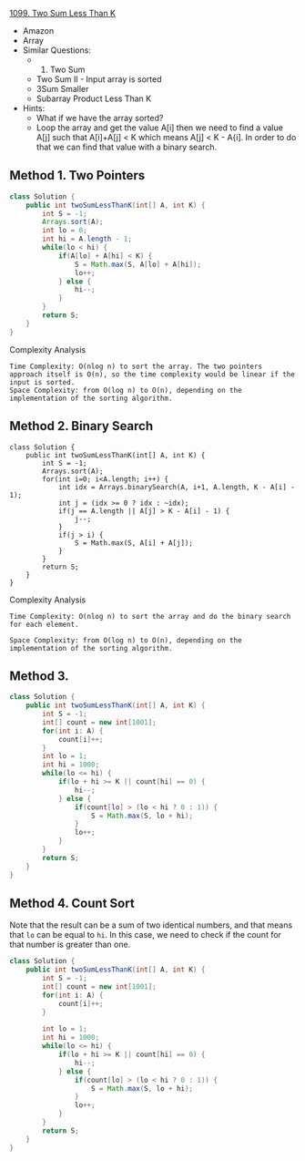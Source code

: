 [1099. Two Sum Less Than K](https://leetcode.com/problems/two-sum-less-than-k/)

* Amazon
* Array
* Similar Questions:
    * 1. Two Sum
    * Two Sum II - Input array is sorted
    * 3Sum Smaller
    * Subarray Product Less Than K
* Hints:
    * What if we have the array sorted?
    * Loop the array and get the value A[i] then we need to find a value A[j] such that A[i]+A[j] < K which means A[j] < K - A{i]. In order to do that we can find that value with a binary search.
  

## Method 1. Two Pointers
```java
class Solution {
    public int twoSumLessThanK(int[] A, int K) {
        int S = -1;
        Arrays.sort(A);
        int lo = 0;
        int hi = A.length - 1;
        while(lo < hi) {
            if(A[lo] + A[hi] < K) {
                S = Math.max(S, A[lo] + A[hi]);
                lo++;
            } else {
                hi--;
            }
        }
        return S;
    }
}
```
Complexity Analysis

    Time Complexity: O(nlog n) to sort the array. The two pointers approach itself is O(n), so the time complexity would be linear if the input is sorted.
    Space Complexity: from O(log n) to O(n), depending on the implementation of the sorting algorithm.


## Method 2. Binary Search
```
class Solution {
    public int twoSumLessThanK(int[] A, int K) {
        int S = -1;
        Arrays.sort(A);
        for(int i=0; i<A.length; i++) {
            int idx = Arrays.binarySearch(A, i+1, A.length, K - A[i] - 1);
            int j = (idx >= 0 ? idx : ~idx);
            if(j == A.length || A[j] > K - A[i] - 1) {
                j--;
            }
            if(j > i) {
                S = Math.max(S, A[i] + A[j]);
            }
        }
        return S;
    }
}
```
Complexity Analysis

    Time Complexity: O(nlog n) to sort the array and do the binary search for each element.

    Space Complexity: from O(log n) to O(n), depending on the implementation of the sorting algorithm.


## Method 3.

```java
class Solution {
    public int twoSumLessThanK(int[] A, int K) {
        int S = -1;
        int[] count = new int[1001];
        for(int i: A) {
            count[i]++;
        }
        int lo = 1;
        int hi = 1000;
        while(lo <= hi) {
            if(lo + hi >= K || count[hi] == 0) {
                hi--;
            } else {
                if(count[lo] > (lo < hi ? 0 : 1)) {
                    S = Math.max(S, lo + hi);
                }
                lo++;
            }
        }
        return S;
    }
}
```    


## Method 4. Count Sort
Note that the result can be a sum of two identical numbers, and that means that `lo` can be equal to `hi`. In this case, we need to check if the count for that number is greater than one.

```java
class Solution {
    public int twoSumLessThanK(int[] A, int K) {
        int S = -1;
        int[] count = new int[1001];
        for(int i: A) {
            count[i]++;
        }
        
        int lo = 1;
        int hi = 1000;
        while(lo <= hi) {
            if(lo + hi >= K || count[hi] == 0) {
                hi--;
            } else {
                if(count[lo] > (lo < hi ? 0 : 1)) {
                    S = Math.max(S, lo + hi);
                }
                lo++;
            }
        }
        return S;
    }
}
```
